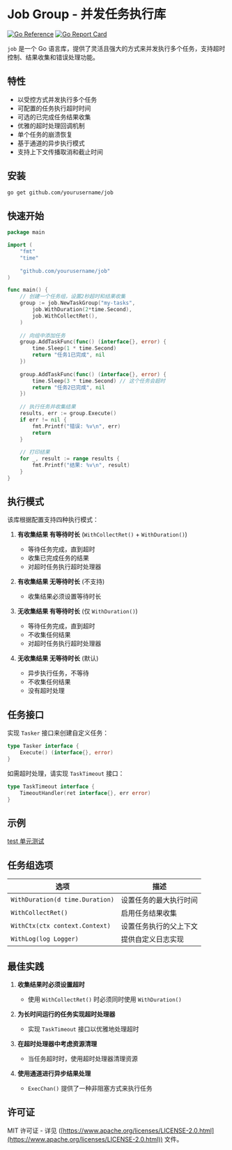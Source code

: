 # Job Group - 并发任务执行库

[![Go Reference](https://pkg.go.dev/badge/github.com/leyi-lee/job.svg)](https://pkg.go.dev/github.com/leyi-lee/job)
[![Go Report Card](https://goreportcard.com/badge/github.com/leyi-lee/job)](https://goreportcard.com/report/github.com/leyi-lee/job)

`job` 是一个 Go 语言库，提供了灵活且强大的方式来并发执行多个任务，支持超时控制、结果收集和错误处理功能。

## 特性

- 以受控方式并发执行多个任务
- 可配置的任务执行超时时间
- 可选的已完成任务结果收集
- 优雅的超时处理回调机制
- 单个任务的崩溃恢复
- 基于通道的异步执行模式
- 支持上下文传播取消和截止时间

## 安装

```bash
go get github.com/yourusername/job
```

## 快速开始

```go
package main

import (
    "fmt"
    "time"
    
    "github.com/yourusername/job"
)

func main() {
    // 创建一个任务组，设置2秒超时和结果收集
    group := job.NewTaskGroup("my-tasks", 
        job.WithDuration(2*time.Second), 
        job.WithCollectRet(),
    )
    
    // 向组中添加任务
    group.AddTaskFunc(func() (interface{}, error) {
        time.Sleep(1 * time.Second)
        return "任务1已完成", nil
    })
    
    group.AddTaskFunc(func() (interface{}, error) {
        time.Sleep(3 * time.Second) // 这个任务会超时
        return "任务2已完成", nil
    })
    
    // 执行任务并收集结果
    results, err := group.Execute()
    if err != nil {
        fmt.Printf("错误: %v\n", err)
        return
    }
    
    // 打印结果
    for _, result := range results {
        fmt.Printf("结果: %v\n", result)
    }
}
```

## 执行模式

该库根据配置支持四种执行模式：

1. **有收集结果 有等待时长** (`WithCollectRet()` + `WithDuration()`)
    - 等待任务完成，直到超时
    - 收集已完成任务的结果
    - 对超时任务执行超时处理器

2. **有收集结果 无等待时长** (不支持)
    - 收集结果必须设置等待时长

3. **无收集结果 有等待时长** (仅 `WithDuration()`)
    - 等待任务完成，直到超时
    - 不收集任何结果
    - 对超时任务执行超时处理器

4. **无收集结果 无等待时长** (默认)
    - 异步执行任务，不等待
    - 不收集任何结果
    - 没有超时处理

## 任务接口

实现 `Tasker` 接口来创建自定义任务：

```go
type Tasker interface {
    Execute() (interface{}, error)
}
```

如需超时处理，请实现 `TaskTimeout` 接口：

```go
type TaskTimeout interface {
    TimeoutHandler(ret interface{}, err error)
}
```

## 示例
[test 单元测试](group_test.go)

## 任务组选项

| 选项 | 描述 |
|--------|-------------|
| `WithDuration(d time.Duration)` | 设置任务的最大执行时间 |
| `WithCollectRet()` | 启用任务结果收集 |
| `WithCtx(ctx context.Context)` | 设置任务执行的父上下文 |
| `WithLog(log Logger)` | 提供自定义日志实现 |

## 最佳实践

1. **收集结果时必须设置超时**
    - 使用 `WithCollectRet()` 时必须同时使用 `WithDuration()`

2. **为长时间运行的任务实现超时处理器**
    - 实现 `TaskTimeout` 接口以优雅地处理超时

3. **在超时处理器中考虑资源清理**
    - 当任务超时时，使用超时处理器清理资源

4. **使用通道进行异步结果处理**
    - `ExecChan()` 提供了一种非阻塞方式来执行任务

## 许可证

MIT 许可证 - 详见 ([https://www.apache.org/licenses/LICENSE-2.0.html](https://www.apache.org/licenses/LICENSE-2.0.html)) 文件。